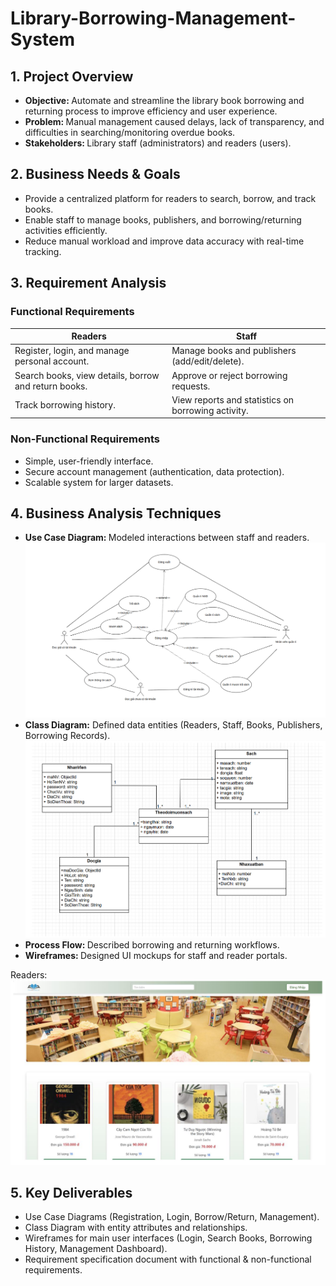 # Library-Borrowing-Management-System  
## 1. Project Overview  
- <B> Objective: </B> Automate and streamline the library book borrowing and returning process to improve efficiency and user experience.
- <B> Problem: </B> Manual management caused delays, lack of transparency, and difficulties in searching/monitoring overdue books.
- <B> Stakeholders: </B> Library staff (administrators) and readers (users).

## 2. Business Needs & Goals  
- Provide a centralized platform for readers to search, borrow, and track books.
- Enable staff to manage books, publishers, and borrowing/returning activities efficiently.
- Reduce manual workload and improve data accuracy with real-time tracking.

## 3. Requirement Analysis  
### Functional Requirements  

| Readers                                    | Staff                                    |
|------------------------------------------------|----------------------------------------------|
|Register, login, and manage personal account.|Manage books and publishers (add/edit/delete).|
|Search books, view details, borrow and return books.| Approve or reject borrowing requests.|
|Track borrowing history.|View reports and statistics on borrowing activity.|

### Non-Functional Requirements  
- Simple, user-friendly interface.
- Secure account management (authentication, data protection).
- Scalable system for larger datasets.

## 4. Business Analysis Techniques  
- <B> Use Case Diagram: </B> Modeled interactions between staff and readers.
![Use Case Diagram](https://github.com/lthnhuw/Library-Borrowing-Management-System/blob/main/usecasetq.png)
- <B> Class Diagram:</B> Defined data entities (Readers, Staff, Books, Publishers, Borrowing Records).
  ![Class Diagram](https://github.com/lthnhuw/Library-Borrowing-Management-System/blob/main/sodolop.png)
- <b> Process Flow: </b> Described borrowing and returning workflows.
- <b> Wireframes: </b> Designed UI mockups for staff and reader portals.

Readers:
  ![Class Diagram](https://github.com/lthnhuw/Library-Borrowing-Management-System/blob/main/trangchu.png)
 
## 5. Key Deliverables  
- Use Case Diagrams (Registration, Login, Borrow/Return, Management).
- Class Diagram with entity attributes and relationships.
- Wireframes for main user interfaces (Login, Search Books, Borrowing History, Management Dashboard).
- Requirement specification document with functional & non-functional requirements.
